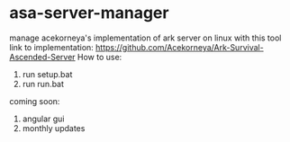 # asa-server-manager
manage acekorneya's implementation of ark server on linux with this tool
link to implementation: https://github.com/Acekorneya/Ark-Survival-Ascended-Server
How to use:
1. run setup.bat
2. run run.bat

coming soon:
1. angular gui
2. monthly updates
